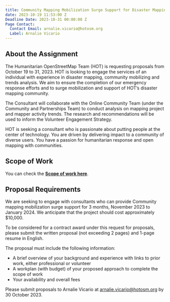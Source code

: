 ```yaml
---
title: Community Mapping Mobilization Surge Support for Disaster Mapping
date: 2023-10-19 11:53:00 Z
Deadline Date: 2023-10-31 00:00:00 Z
Page Contact:
  Contact Email: arnalie.vicario@hotosm.org
  Label: Arnalie Vicario
---
```


## About the Assignment

The Humanitarian OpenStreetMap Team (HOT) is requesting proposals from October 19 to 31, 2023. HOT is looking to engage the services of an individual with experience in disaster mapping, community mobilizing and trends analysis. We aim to ensure the completion of our emergency response efforts and to surge mobilization and support of HOT’s disaster mapping community.

The Consultant will collaborate with the Online Community Team (under the Community and Partnerships Team) to conduct analysis on mapping project and mapper activity trends. The research and recommendations will be used to inform the Volunteer Engagement Strategy.

HOT is seeking a consultant who is passionate about putting people at the center of technology. You are driven by delivering impact to a community of diverse users. You have a passion for humanitarian response and open mapping with communities.

## Scope of Work

You can check the [**Scope of work here**](https://drive.google.com/file/d/1jYhB5wjKdMtXtx670daceWwBbGHUZovH/view?usp=sharing).

## Proposal Requirements
We are seeking to engage with consultants who can provide Community mapping mobilization surge support for 3 months, November 2023 to January 2024. We anticipate that the project should cost approximately $10,000.

To be considered for a contract award under this request for proposals, please submit the written proposal (not exceeding 2 pages) and 1-page resume in English.

The proposal must include the following information:
* A brief overview of your background and experience with links to prior work, either professional or volunteer 
* A workplan (with budget) of your proposed approach to complete the scope of work
* Your availability and overall fees

Please submit proposals to Arnalie Vicario at arnalie.vicario@hotosm.org by 30 October 2023.
